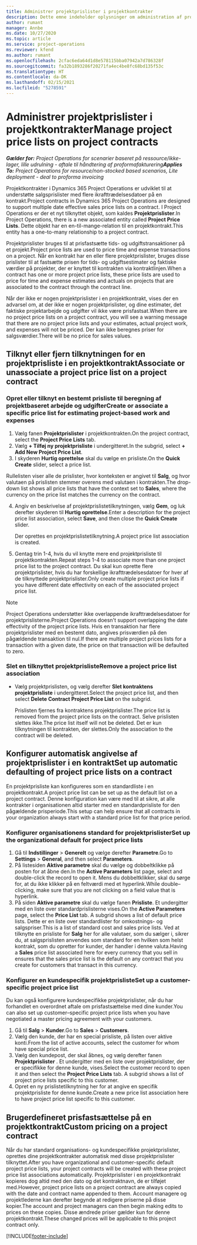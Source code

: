```yaml
---
title: Administrer projektprislister i projektkontrakter
description: Dette emne indeholder oplysninger om administration af projektprislister i projektkontrakter.
author: rumant
manager: Annbe
ms.date: 10/27/2020
ms.topic: article
ms.service: project-operations
ms.reviewer: kfend
ms.author: rumant
ms.openlocfilehash: 2cfac6eda64d1d8e578115bba07942a7d786328f
ms.sourcegitcommit: fa32b1893286f20271fa4ec4be8fc68bd135f53c
ms.translationtype: HT
ms.contentlocale: da-DK
ms.lasthandoff: 02/15/2021
ms.locfileid: "5278591"
---
```

# <a name="manage-project-price-lists-on-project-contracts"></a><span data-ttu-id="4dc49-103">Administrer projektprislister i projektkontrakter</span><span class="sxs-lookup"><span data-stu-id="4dc49-103">Manage project price lists on project contracts</span></span>

<span data-ttu-id="4dc49-104">_**Gælder for:** Project Operations for scenarier baseret på ressource/ikke-lager, lille udrulning - aftale til håndtering af proformafakturering_</span><span class="sxs-lookup"><span data-stu-id="4dc49-104">_**Applies To:** Project Operations for resource/non-stocked based scenarios, Lite deployment - deal to proforma invoicing_</span></span>

<span data-ttu-id="4dc49-105">Projektkontrakter i Dynamics 365 Project Operations er udviklet til at understøtte salgsprislister med flere ikrafttrædelsesdatoer på en kontrakt.</span><span class="sxs-lookup"><span data-stu-id="4dc49-105">Project contracts in Dynamics 365 Project Operations are designed to support multiple date effective sales price lists on a contract.</span></span> <span data-ttu-id="4dc49-106">I Project Operations er der et nyt tilknyttet objekt, som kaldes **Projektprislister**.</span><span class="sxs-lookup"><span data-stu-id="4dc49-106">In Project Operations, there is a new associated entity called **Project Price Lists**.</span></span> <span data-ttu-id="4dc49-107">Dette objekt har en en-til-mange-relation til en projektkontrakt.</span><span class="sxs-lookup"><span data-stu-id="4dc49-107">This entity has a one-to-many relationship to a project contract.</span></span>

<span data-ttu-id="4dc49-108">Projektprislister bruges til at prisfastsætte tids- og udgiftstransaktioner på et projekt.</span><span class="sxs-lookup"><span data-stu-id="4dc49-108">Project price lists are used to price time and expense transactions on a project.</span></span> <span data-ttu-id="4dc49-109">Når en kontrakt har en eller flere projektprislister, bruges disse prislister til at fastsætte prisen for tids- og udgiftsestimater og faktiske værdier på projekter, der er knyttet til kontrakten via kontraktlinjen.</span><span class="sxs-lookup"><span data-stu-id="4dc49-109">When a contract has one or more project price lists, these price lists are used to price for time and expense estimates and actuals on projects that are associated to the contract through the contract line.</span></span>

<span data-ttu-id="4dc49-110">Når der ikke er nogen projektprislister i en projektkontrakt, vises der en advarsel om, at der ikke er nogen projektprislister, og dine estimater, det faktiske projektarbejde og udgifter vil ikke være prisfastsat.</span><span class="sxs-lookup"><span data-stu-id="4dc49-110">When there are no project price lists on a project contract, you will see a warning message that there are no project price lists and your estimates, actual project work, and expenses will not be priced.</span></span> <span data-ttu-id="4dc49-111">Der kan ikke beregnes priser for salgsværdier.</span><span class="sxs-lookup"><span data-stu-id="4dc49-111">There will be no price for sales values.</span></span>

## <a name="associate-or-unassociate-a-project-price-list-on-a-project-contract"></a><span data-ttu-id="4dc49-112">Tilknyt eller fjern tilknytningen for en projektprisliste i en projektkontrakt</span><span class="sxs-lookup"><span data-stu-id="4dc49-112">Associate or unassociate a project price list on a project contract</span></span>

### <a name="create-or-associate-a-specific-price-list-for-estimating-project-based-work-and-expenses"></a><span data-ttu-id="4dc49-113">Opret eller tilknyt en bestemt prisliste til beregning af projektbaseret arbejde og udgifter</span><span class="sxs-lookup"><span data-stu-id="4dc49-113">Create or associate a specific price list for estimating project-based work and expenses</span></span>

1. <span data-ttu-id="4dc49-114">Vælg fanen **Projektprislister** i projektkontrakten.</span><span class="sxs-lookup"><span data-stu-id="4dc49-114">On the project contract, select the **Project Price Lists** tab.</span></span>
2. <span data-ttu-id="4dc49-115">Vælg **+ Tilføj ny projektprisliste** i undergitteret.</span><span class="sxs-lookup"><span data-stu-id="4dc49-115">In the subgrid, select **+ Add New Project Price List**.</span></span>
3. <span data-ttu-id="4dc49-116">I skyderen **Hurtig oprettelse** skal du vælge en prisliste.</span><span class="sxs-lookup"><span data-stu-id="4dc49-116">On the **Quick Create** slider, select a price list.</span></span> 

  <span data-ttu-id="4dc49-117">Rullelisten viser alle de prislister, hvor konteksten er angivet til **Salg**, og hvor valutaen på prislisten stemmer overens med valutaen i kontrakten.</span><span class="sxs-lookup"><span data-stu-id="4dc49-117">The drop-down list shows all price lists that have the context set to **Sales**, where the currency on the price list matches the currency on the contract.</span></span>
  
4. <span data-ttu-id="4dc49-118">Angiv en beskrivelse af projektprislistetilknytningen, vælg **Gem**, og luk derefter skyderen til **Hurtig oprettelse**.</span><span class="sxs-lookup"><span data-stu-id="4dc49-118">Enter a description for the project price list association, select **Save**, and then close the **Quick Create** slider.</span></span>

   <span data-ttu-id="4dc49-119">Der oprettes en projektprislistetilknytning.</span><span class="sxs-lookup"><span data-stu-id="4dc49-119">A project price list association is created.</span></span>
   
5. <span data-ttu-id="4dc49-120">Gentag trin 1-4, hvis du vil knytte mere end projektprisliste til projektkontrakten.</span><span class="sxs-lookup"><span data-stu-id="4dc49-120">Repeat steps 1-4 to associate more than one project price list to the project contract.</span></span> <span data-ttu-id="4dc49-121">Du skal kun oprette flere projektprislister, hvis du har forskellige ikrafttrædelsesdatoer for hver af de tilknyttede projektprislister.</span><span class="sxs-lookup"><span data-stu-id="4dc49-121">Only create multiple project price lists if you have different date effectivity on each of the associated project price list.</span></span>

> [!NOTE]
> <span data-ttu-id="4dc49-122">Project Operations understøtter ikke overlappende ikrafttrædelsesdatoer for projektprislisterne.</span><span class="sxs-lookup"><span data-stu-id="4dc49-122">Project Operations doesn't support overlapping the date effectivity of the project price lists.</span></span> <span data-ttu-id="4dc49-123">Hvis en transaktion har flere projektprislister med en bestemt dato, angives prisværdien på den pågældende transaktion til nul.</span><span class="sxs-lookup"><span data-stu-id="4dc49-123">If there are multiple project prices lists for a transaction with a given date, the price on that transaction will be defaulted to zero.</span></span>

### <a name="remove-a-project-price-list-association"></a><span data-ttu-id="4dc49-124">Slet en tilknyttet projektprisliste</span><span class="sxs-lookup"><span data-stu-id="4dc49-124">Remove a project price list association</span></span>

- <span data-ttu-id="4dc49-125">Vælg projektprislisten, og vælg derefter **Slet kontraktens projektprisliste** i undergitteret.</span><span class="sxs-lookup"><span data-stu-id="4dc49-125">Select the project price list, and then select **Delete Contract Project Price List** on the subgrid.</span></span> 

  <span data-ttu-id="4dc49-126">Prislisten fjernes fra kontraktens projektprislister.</span><span class="sxs-lookup"><span data-stu-id="4dc49-126">The price list is removed from the project price lists on the contract.</span></span> <span data-ttu-id="4dc49-127">Selve prislisten slettes ikke.</span><span class="sxs-lookup"><span data-stu-id="4dc49-127">The price list itself will not be deleted.</span></span> <span data-ttu-id="4dc49-128">Det er kun tilknytningen til kontrakten, der slettes.</span><span class="sxs-lookup"><span data-stu-id="4dc49-128">Only the association to the contract will be deleted.</span></span>

## <a name="set-up-automatic-defaulting-of-project-price-lists-on-a-contract"></a><span data-ttu-id="4dc49-129">Konfigurer automatisk angivelse af projektprislister i en kontrakt</span><span class="sxs-lookup"><span data-stu-id="4dc49-129">Set up automatic defaulting of project price lists on a contract</span></span>

<span data-ttu-id="4dc49-130">En projektprisliste kan konfigureres som en standardliste i en projektkontrakt.</span><span class="sxs-lookup"><span data-stu-id="4dc49-130">A project price list can be set up as the default list on a project contract.</span></span> <span data-ttu-id="4dc49-131">Denne konfiguration kan være med til at sikre, at alle kontrakter i organisationen altid starter med en standardprisliste for den pågældende prisperiode.</span><span class="sxs-lookup"><span data-stu-id="4dc49-131">This setup can help ensure that all contracts in your organization always start with a standard price list for that price period.</span></span>

### <a name="set-up-the-organizational-default-for-project-price-lists"></a><span data-ttu-id="4dc49-132">Konfigurer organisationens standard for projektprislister</span><span class="sxs-lookup"><span data-stu-id="4dc49-132">Set up the organizational default for project price lists</span></span>

1. <span data-ttu-id="4dc49-133">Gå til **Indstillinger** > **Generelt** og vælge derefter **Parametre**.</span><span class="sxs-lookup"><span data-stu-id="4dc49-133">Go to **Settings** > **General**, and then select **Parameters**.</span></span>
2. <span data-ttu-id="4dc49-134">På listesiden **Aktive parametre** skal du vælge og dobbeltklikke på posten for at åbne den.</span><span class="sxs-lookup"><span data-stu-id="4dc49-134">In the **Active Parameters** list page, select and double-click the record to open it.</span></span> <span data-ttu-id="4dc49-135">Mens du dobbeltklikker, skal du sørge for, at du ikke klikker på en feltværdi med et hyperlink.</span><span class="sxs-lookup"><span data-stu-id="4dc49-135">While double–clicking, make sure that you are not clicking on a field value that is hyperlink.</span></span> 
3. <span data-ttu-id="4dc49-136">På siden **Aktive parametre** skal du vælge fanen **Prisliste**. Et undergitter med en liste over standardprislisterne vises.</span><span class="sxs-lookup"><span data-stu-id="4dc49-136">On the **Active Parameters** page, select the **Price List** tab. A subgrid shows a list of default price lists.</span></span> <span data-ttu-id="4dc49-137">Dette er en liste over standardlister for omkostnings- og salgspriser.</span><span class="sxs-lookup"><span data-stu-id="4dc49-137">This is a list of standard cost and sales price lists.</span></span> <span data-ttu-id="4dc49-138">Ved at tilknytte en prisliste for **Salg** her for alle valutaer, som du sælger i, sikrer du, at salgsprislisten anvendes som standard for en hvilken som helst kontrakt, som du opretter for kunder, der handler i denne valuta.</span><span class="sxs-lookup"><span data-stu-id="4dc49-138">Having a **Sales** price list associated here for every currency that you sell in ensures that the sales price list is the default on any contract that you create for customers that transact in this currency.</span></span>

### <a name="set-up-a-customer-specific-project-price-list"></a><span data-ttu-id="4dc49-139">Konfigurer en kundespecifik projektprisliste</span><span class="sxs-lookup"><span data-stu-id="4dc49-139">Set up a customer-specific project price list</span></span>

<span data-ttu-id="4dc49-140">Du kan også konfigurere kundespecifikke projektprislister, når du har forhandlet en overordnet aftale om prisfastsættelse med dine kunder.</span><span class="sxs-lookup"><span data-stu-id="4dc49-140">You can also set up customer–specific project price lists when you have negotiated a master pricing agreement with your customers.</span></span>

1. <span data-ttu-id="4dc49-141">Gå til **Salg** > **Kunder**.</span><span class="sxs-lookup"><span data-stu-id="4dc49-141">Go to **Sales** > **Customers**.</span></span>
2. <span data-ttu-id="4dc49-142">Vælg den kunde, der har en special prisliste, på listen over aktive konti.</span><span class="sxs-lookup"><span data-stu-id="4dc49-142">From the list of active accounts, select the customer for whom have special price list.</span></span>
3. <span data-ttu-id="4dc49-143">Vælg den kundepost, der skal åbnes, og vælg derefter fanen **Projektprislister** . Et undergitter med en liste over projektprislister, der er specifikke for denne kunde, vises.</span><span class="sxs-lookup"><span data-stu-id="4dc49-143">Select the customer record to open it and then select the **Project Price Lists** tab. A subgrid shows a list of project price lists specific to this customer.</span></span> 
4. <span data-ttu-id="4dc49-144">Opret en ny prislistetilknytning her for at angive en specifik projektprisliste for denne kunde.</span><span class="sxs-lookup"><span data-stu-id="4dc49-144">Create a new price list association here to have project price list specific to this customer.</span></span>

## <a name="custom-pricing-on-a-project-contract"></a><span data-ttu-id="4dc49-145">Brugerdefineret prisfastsættelse på en projektkontrakt</span><span class="sxs-lookup"><span data-stu-id="4dc49-145">Custom pricing on a project contract</span></span>

<span data-ttu-id="4dc49-146">Når du har standard organisations- og kundespecifikke projektprislister, oprettes dine projektkontrakter automatisk med disse projektprislister tilknyttet.</span><span class="sxs-lookup"><span data-stu-id="4dc49-146">After you have organizational and customer-specific default project price lists, your project contracts will be created with these project price list associations automatically.</span></span> <span data-ttu-id="4dc49-147">Projektprislister i en projektkontrakt kopieres dog altid med den dato og det kontraktnavn, de er tilføjet med.</span><span class="sxs-lookup"><span data-stu-id="4dc49-147">However, project price lists on a project contract are always copied with the date and contract name appended to them.</span></span> <span data-ttu-id="4dc49-148">Account managere og projektlederne kan derefter begynde at redigere priserne på disse kopier.</span><span class="sxs-lookup"><span data-stu-id="4dc49-148">The account and project managers can then begin making edits to prices on these copies.</span></span> <span data-ttu-id="4dc49-149">Disse ændrede priser gælder kun for denne projektkontrakt.</span><span class="sxs-lookup"><span data-stu-id="4dc49-149">These changed prices will be applicable to this project contract only.</span></span>


[!INCLUDE[footer-include](../includes/footer-banner.md)]